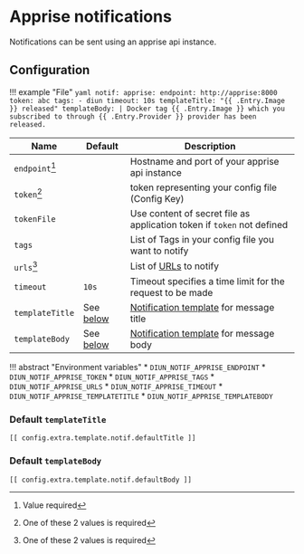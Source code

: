 # Apprise notifications

Notifications can be sent using an apprise api instance.

## Configuration

!!! example "File"
    ```yaml
        notif:
          apprise:
            endpoint: http://apprise:8000
            token: abc
            tags:
              - diun
            timeout: 10s
            templateTitle: "{{ .Entry.Image }} released"
            templateBody: |
              Docker tag {{ .Entry.Image }} which you subscribed to through {{ .Entry.Provider }} provider has been released.
    ```

| Name            | Default                             | Description                                                                |
|-----------------|-------------------------------------|----------------------------------------------------------------------------|
| `endpoint`[^1]  |                                     | Hostname and port of your apprise api instance                             |
| `token`[^2]     |                                     | token representing your config file (Config Key)                           |
| `tokenFile`     |                                     | Use content of secret file as application token if `token` not defined     |
| `tags`          |                                     | List of Tags in your config file you want to notify                        |
| `urls`[^2]      |                                     | List of [URLs](https://github.com/caronc/apprise/wiki/URLBasics) to notify |
| `timeout`       | `10s`                               | Timeout specifies a time limit for the request to be made                  |
| `templateTitle` | See [below](#default-templatetitle) | [Notification template](../faq.md#notification-template) for message title |
| `templateBody`  | See [below](#default-templatebody)  | [Notification template](../faq.md#notification-template) for message body  |

!!! abstract "Environment variables"
    * `DIUN_NOTIF_APPRISE_ENDPOINT`
    * `DIUN_NOTIF_APPRISE_TOKEN`
    * `DIUN_NOTIF_APPRISE_TAGS`
    * `DIUN_NOTIF_APPRISE_URLS`
    * `DIUN_NOTIF_APPRISE_TIMEOUT`
    * `DIUN_NOTIF_APPRISE_TEMPLATETITLE`
    * `DIUN_NOTIF_APPRISE_TEMPLATEBODY`

### Default `templateTitle`

```
[[ config.extra.template.notif.defaultTitle ]]
```

### Default `templateBody`

```
[[ config.extra.template.notif.defaultBody ]]
```

[^1]: Value required
[^2]: One of these 2 values is required
